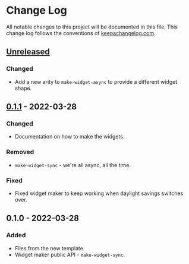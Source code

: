 # Change Log
All notable changes to this project will be documented in this file. This change log follows the conventions of [keepachangelog.com](http://keepachangelog.com/).

## [Unreleased]
### Changed
- Add a new arity to `make-widget-async` to provide a different widget shape.

## [0.1.1] - 2022-03-28
### Changed
- Documentation on how to make the widgets.

### Removed
- `make-widget-sync` - we're all async, all the time.

### Fixed
- Fixed widget maker to keep working when daylight savings switches over.

## 0.1.0 - 2022-03-28
### Added
- Files from the new template.
- Widget maker public API - `make-widget-sync`.

[Unreleased]: https://github.com/org.scicloj/noj/compare/0.1.1...HEAD
[0.1.1]: https://github.com/org.scicloj/noj/compare/0.1.0...0.1.1
